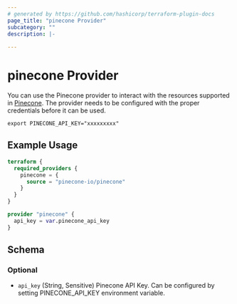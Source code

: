 ```yaml
---
# generated by https://github.com/hashicorp/terraform-plugin-docs
page_title: "pinecone Provider"
subcategory: ""
description: |-
  
---
```


# pinecone Provider

You can use the Pinecone provider to interact with the resources supported in [Pinecone](www.pinecone.io). The provider needs to be configured with the proper credentials before it can be used.

```shell
export PINECONE_API_KEY="xxxxxxxxx"
```

## Example Usage

```terraform
terraform {
  required_providers {
    pinecone = {
      source = "pinecone-io/pinecone"
    }
  }
}

provider "pinecone" {
  api_key = var.pinecone_api_key
}
```

<!-- schema generated by tfplugindocs -->
## Schema

### Optional

- `api_key` (String, Sensitive) Pinecone API Key. Can be configured by setting PINECONE_API_KEY environment variable.
